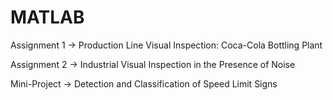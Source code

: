 # MATLAB

Assignment 1 -> Production Line Visual Inspection: Coca-Cola Bottling Plant

Assignment 2 -> Industrial Visual Inspection in the Presence of Noise

Mini-Project -> Detection and Classification of Speed Limit Signs
